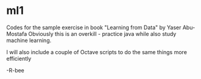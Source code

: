 ml1
===

Codes for the sample exercise in book "Learning from Data" by Yaser Abu-Mostafa
Obviously this is an overkill - practice java while also study machine learning.

I will also include a couple of Octave scripts to do the same things more efficiently

 -R-bee

